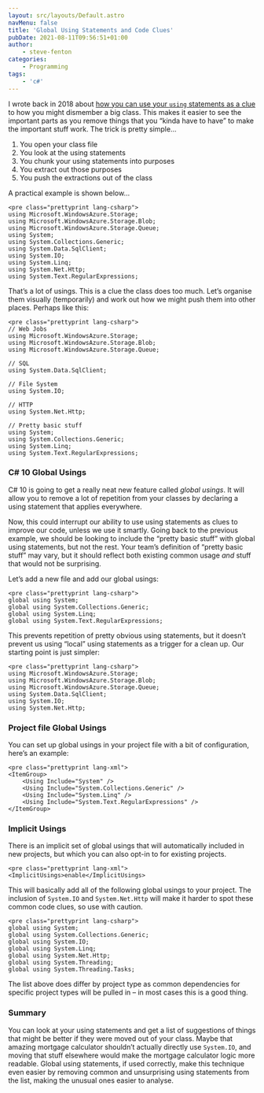 ```yaml
---
layout: src/layouts/Default.astro
navMenu: false
title: 'Global Using Statements and Code Clues'
pubDate: 2021-08-11T09:56:51+01:00
author:
    - steve-fenton
categories:
    - Programming
tags:
    - 'c#'
---
```


I wrote back in 2018 about [how you can use your `using` statements as a clue](https://www.stevefenton.co.uk/2018/01/code-organisation-junk/) to how you might dismember a big class. This makes it easier to see the important parts as you remove things that you “kinda have to have” to make the important stuff work. The trick is pretty simple…

1. You open your class file
2. You look at the using statements
3. You chunk your using statements into purposes
4. You extract out those purposes
5. You push the extractions out of the class

A practical example is shown below…

```
<pre class="prettyprint lang-csharp">
using Microsoft.WindowsAzure.Storage;
using Microsoft.WindowsAzure.Storage.Blob;
using Microsoft.WindowsAzure.Storage.Queue;
using System;
using System.Collections.Generic;
using System.Data.SqlClient;
using System.IO;
using System.Linq;
using System.Net.Http;
using System.Text.RegularExpressions;
```

That’s a lot of usings. This is a clue the class does too much. Let’s organise them visually (temporarily) and work out how we might push them into other places. Perhaps like this:

```
<pre class="prettyprint lang-csharp">
// Web Jobs
using Microsoft.WindowsAzure.Storage;
using Microsoft.WindowsAzure.Storage.Blob;
using Microsoft.WindowsAzure.Storage.Queue;

// SQL
using System.Data.SqlClient;

// File System
using System.IO;

// HTTP
using System.Net.Http;

// Pretty basic stuff
using System;
using System.Collections.Generic;
using System.Linq;
using System.Text.RegularExpressions;
```

### C# 10 Global Usings

C# 10 is going to get a really neat new feature called *global usings*. It will allow you to remove a lot of repetition from your classes by declaring a using statement that applies everywhere.

Now, this could interrupt our ability to use using statements as clues to improve our code, unless we use it smartly. Going back to the previous example, we should be looking to include the “pretty basic stuff” with global using statements, but not the rest. Your team’s definition of “pretty basic stuff” may vary, but it should reflect both existing common usage *and* stuff that would not be surprising.

Let’s add a new file and add our global usings:

```
<pre class="prettyprint lang-csharp">
global using System;
global using System.Collections.Generic;
global using System.Linq;
global using System.Text.RegularExpressions;
```

This prevents repetition of pretty obvious using statements, but it doesn’t prevent us using “local” using statements as a trigger for a clean up. Our starting point is just simpler:

```
<pre class="prettyprint lang-csharp">
using Microsoft.WindowsAzure.Storage;
using Microsoft.WindowsAzure.Storage.Blob;
using Microsoft.WindowsAzure.Storage.Queue;
using System.Data.SqlClient;
using System.IO;
using System.Net.Http;
```

### Project file Global Usings

You can set up global usings in your project file with a bit of configuration, here’s an example:

```
<pre class="prettyprint lang-xml">
<ItemGroup>
    <Using Include="System" />
    <Using Include="System.Collections.Generic" />
    <Using Include="System.Linq" />
    <Using Include="System.Text.RegularExpressions" />
</ItemGroup>
```

### Implicit Usings

There is an implicit set of global usings that will automatically included in new projects, but which you can also opt-in to for existing projects.

```
<pre class="prettyprint lang-xml">
<ImplicitUsings>enable</ImplicitUsings>
```

This will basically add all of the following global usings to your project. The inclusion of `System.IO` and `System.Net.Http` will make it harder to spot these common code clues, so use with caution.

```
<pre class="prettyprint lang-csharp">
global using System;
global using System.Collections.Generic;
global using System.IO;
global using System.Linq;
global using System.Net.Http;
global using System.Threading;
global using System.Threading.Tasks;
```

The list above does differ by project type as common dependencies for specific project types will be pulled in – in most cases this is a good thing.

### Summary

You can look at your using statements and get a list of suggestions of things that might be better if they were moved out of your class. Maybe that amazing mortgage calculator shouldn’t actually directly use `System.IO`, and moving that stuff elsewhere would make the mortgage calculator logic more readable. Global using statements, if used correctly, make this technique even easier by removing common and unsurprising using statements from the list, making the unusual ones easier to analyse.